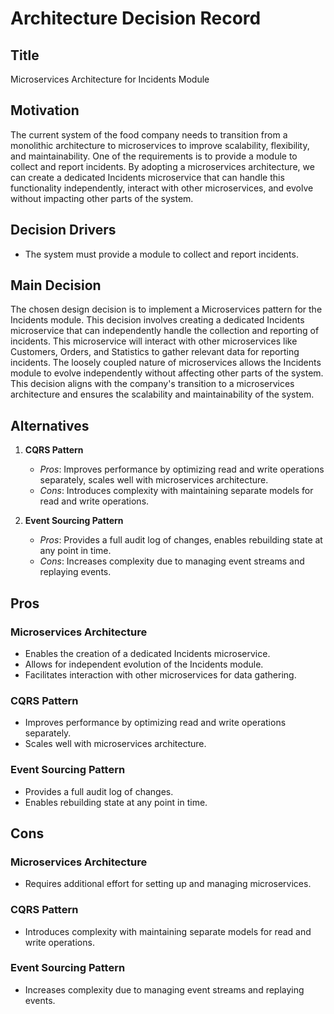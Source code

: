 # Architecture Decision Record

## Title
Microservices Architecture for Incidents Module

## Motivation
The current system of the food company needs to transition from a monolithic architecture to microservices to improve scalability, flexibility, and maintainability. One of the requirements is to provide a module to collect and report incidents. By adopting a microservices architecture, we can create a dedicated Incidents microservice that can handle this functionality independently, interact with other microservices, and evolve without impacting other parts of the system.

## Decision Drivers
- The system must provide a module to collect and report incidents.

## Main Decision
The chosen design decision is to implement a Microservices pattern for the Incidents module. This decision involves creating a dedicated Incidents microservice that can independently handle the collection and reporting of incidents. This microservice will interact with other microservices like Customers, Orders, and Statistics to gather relevant data for reporting incidents. The loosely coupled nature of microservices allows the Incidents module to evolve independently without affecting other parts of the system. This decision aligns with the company's transition to a microservices architecture and ensures the scalability and maintainability of the system.

## Alternatives
1. **CQRS Pattern**
   - *Pros*: Improves performance by optimizing read and write operations separately, scales well with microservices architecture.
   - *Cons*: Introduces complexity with maintaining separate models for read and write operations.
   
2. **Event Sourcing Pattern**
   - *Pros*: Provides a full audit log of changes, enables rebuilding state at any point in time.
   - *Cons*: Increases complexity due to managing event streams and replaying events.

## Pros
### Microservices Architecture
- Enables the creation of a dedicated Incidents microservice.
- Allows for independent evolution of the Incidents module.
- Facilitates interaction with other microservices for data gathering.

### CQRS Pattern
- Improves performance by optimizing read and write operations separately.
- Scales well with microservices architecture.

### Event Sourcing Pattern
- Provides a full audit log of changes.
- Enables rebuilding state at any point in time.

## Cons
### Microservices Architecture
- Requires additional effort for setting up and managing microservices.

### CQRS Pattern
- Introduces complexity with maintaining separate models for read and write operations.

### Event Sourcing Pattern
- Increases complexity due to managing event streams and replaying events.